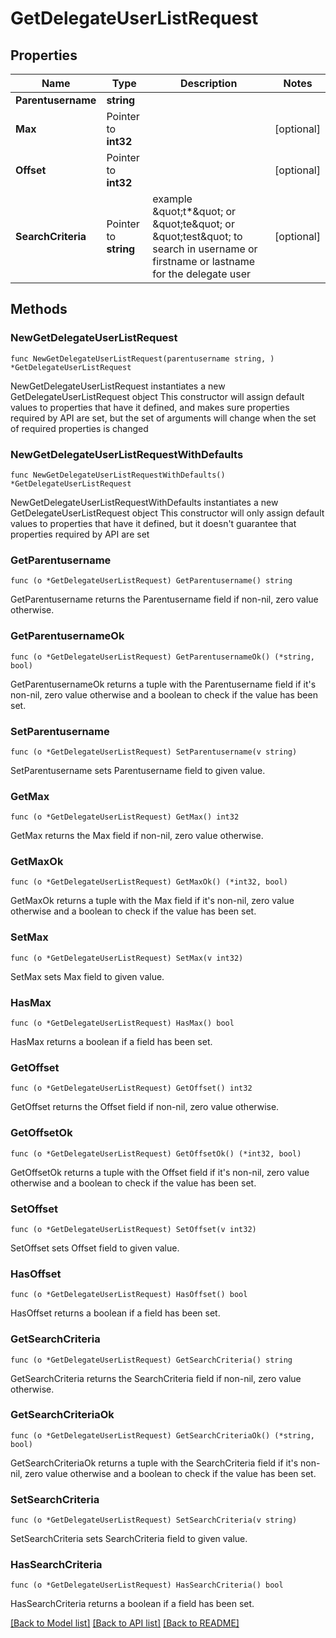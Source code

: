 # GetDelegateUserListRequest

## Properties

Name | Type | Description | Notes
------------ | ------------- | ------------- | -------------
**Parentusername** | **string** |  | 
**Max** | Pointer to **int32** |  | [optional] 
**Offset** | Pointer to **int32** |  | [optional] 
**SearchCriteria** | Pointer to **string** | example \&quot;t*\&quot; or \&quot;te\&quot; or \&quot;test\&quot; to search in username or firstname or lastname for the delegate user | [optional] 

## Methods

### NewGetDelegateUserListRequest

`func NewGetDelegateUserListRequest(parentusername string, ) *GetDelegateUserListRequest`

NewGetDelegateUserListRequest instantiates a new GetDelegateUserListRequest object
This constructor will assign default values to properties that have it defined,
and makes sure properties required by API are set, but the set of arguments
will change when the set of required properties is changed

### NewGetDelegateUserListRequestWithDefaults

`func NewGetDelegateUserListRequestWithDefaults() *GetDelegateUserListRequest`

NewGetDelegateUserListRequestWithDefaults instantiates a new GetDelegateUserListRequest object
This constructor will only assign default values to properties that have it defined,
but it doesn't guarantee that properties required by API are set

### GetParentusername

`func (o *GetDelegateUserListRequest) GetParentusername() string`

GetParentusername returns the Parentusername field if non-nil, zero value otherwise.

### GetParentusernameOk

`func (o *GetDelegateUserListRequest) GetParentusernameOk() (*string, bool)`

GetParentusernameOk returns a tuple with the Parentusername field if it's non-nil, zero value otherwise
and a boolean to check if the value has been set.

### SetParentusername

`func (o *GetDelegateUserListRequest) SetParentusername(v string)`

SetParentusername sets Parentusername field to given value.


### GetMax

`func (o *GetDelegateUserListRequest) GetMax() int32`

GetMax returns the Max field if non-nil, zero value otherwise.

### GetMaxOk

`func (o *GetDelegateUserListRequest) GetMaxOk() (*int32, bool)`

GetMaxOk returns a tuple with the Max field if it's non-nil, zero value otherwise
and a boolean to check if the value has been set.

### SetMax

`func (o *GetDelegateUserListRequest) SetMax(v int32)`

SetMax sets Max field to given value.

### HasMax

`func (o *GetDelegateUserListRequest) HasMax() bool`

HasMax returns a boolean if a field has been set.

### GetOffset

`func (o *GetDelegateUserListRequest) GetOffset() int32`

GetOffset returns the Offset field if non-nil, zero value otherwise.

### GetOffsetOk

`func (o *GetDelegateUserListRequest) GetOffsetOk() (*int32, bool)`

GetOffsetOk returns a tuple with the Offset field if it's non-nil, zero value otherwise
and a boolean to check if the value has been set.

### SetOffset

`func (o *GetDelegateUserListRequest) SetOffset(v int32)`

SetOffset sets Offset field to given value.

### HasOffset

`func (o *GetDelegateUserListRequest) HasOffset() bool`

HasOffset returns a boolean if a field has been set.

### GetSearchCriteria

`func (o *GetDelegateUserListRequest) GetSearchCriteria() string`

GetSearchCriteria returns the SearchCriteria field if non-nil, zero value otherwise.

### GetSearchCriteriaOk

`func (o *GetDelegateUserListRequest) GetSearchCriteriaOk() (*string, bool)`

GetSearchCriteriaOk returns a tuple with the SearchCriteria field if it's non-nil, zero value otherwise
and a boolean to check if the value has been set.

### SetSearchCriteria

`func (o *GetDelegateUserListRequest) SetSearchCriteria(v string)`

SetSearchCriteria sets SearchCriteria field to given value.

### HasSearchCriteria

`func (o *GetDelegateUserListRequest) HasSearchCriteria() bool`

HasSearchCriteria returns a boolean if a field has been set.


[[Back to Model list]](../README.md#documentation-for-models) [[Back to API list]](../README.md#documentation-for-api-endpoints) [[Back to README]](../README.md)


